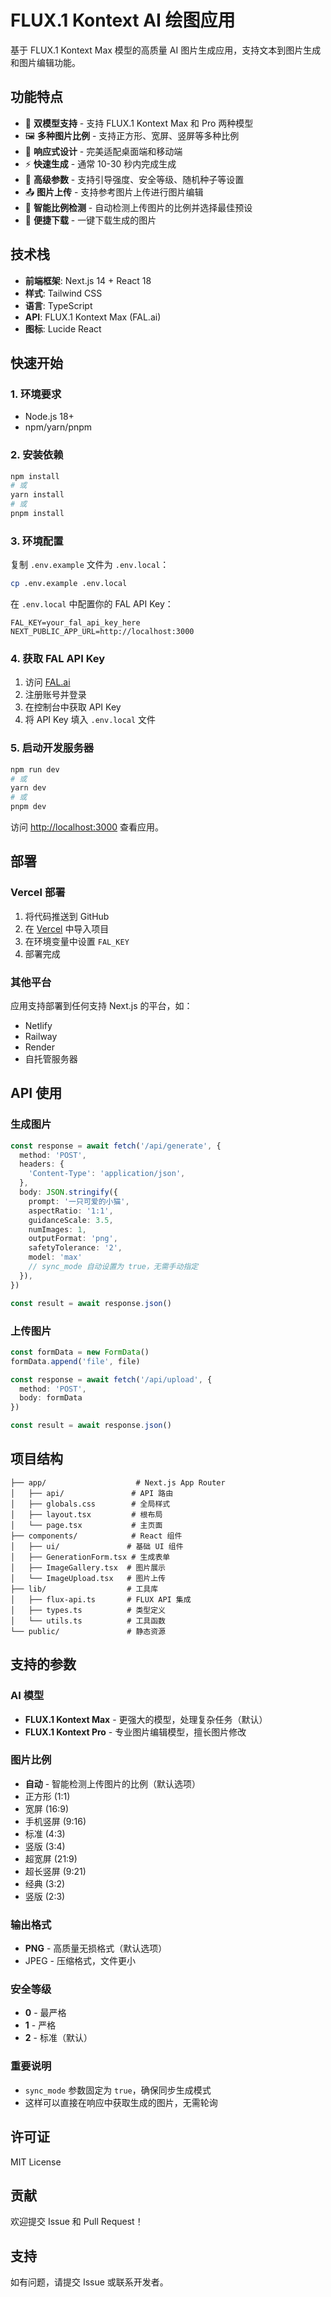 # FLUX.1 Kontext AI 绘图应用

基于 FLUX.1 Kontext Max 模型的高质量 AI 图片生成应用，支持文本到图片生成和图片编辑功能。

## 功能特点

- 🎨 **双模型支持** - 支持 FLUX.1 Kontext Max 和 Pro 两种模型
- 🖼️ **多种图片比例** - 支持正方形、宽屏、竖屏等多种比例
- 📱 **响应式设计** - 完美适配桌面端和移动端
- ⚡ **快速生成** - 通常 10-30 秒内完成生成
- 🔧 **高级参数** - 支持引导强度、安全等级、随机种子等设置
- 📤 **图片上传** - 支持参考图片上传进行图片编辑
- 🤖 **智能比例检测** - 自动检测上传图片的比例并选择最佳预设
- 💾 **便捷下载** - 一键下载生成的图片

## 技术栈

- **前端框架**: Next.js 14 + React 18
- **样式**: Tailwind CSS
- **语言**: TypeScript
- **API**: FLUX.1 Kontext Max (FAL.ai)
- **图标**: Lucide React

## 快速开始

### 1. 环境要求

- Node.js 18+ 
- npm/yarn/pnpm

### 2. 安装依赖

```bash
npm install
# 或
yarn install
# 或
pnpm install
```

### 3. 环境配置

复制 `.env.example` 文件为 `.env.local`：

```bash
cp .env.example .env.local
```

在 `.env.local` 中配置你的 FAL API Key：

```env
FAL_KEY=your_fal_api_key_here
NEXT_PUBLIC_APP_URL=http://localhost:3000
```

### 4. 获取 FAL API Key

1. 访问 [FAL.ai](https://fal.ai)
2. 注册账号并登录
3. 在控制台中获取 API Key
4. 将 API Key 填入 `.env.local` 文件

### 5. 启动开发服务器

```bash
npm run dev
# 或
yarn dev
# 或
pnpm dev
```

访问 [http://localhost:3000](http://localhost:3000) 查看应用。

## 部署

### Vercel 部署

1. 将代码推送到 GitHub
2. 在 [Vercel](https://vercel.com) 中导入项目
3. 在环境变量中设置 `FAL_KEY`
4. 部署完成

### 其他平台

应用支持部署到任何支持 Next.js 的平台，如：
- Netlify
- Railway
- Render
- 自托管服务器

## API 使用

### 生成图片

```typescript
const response = await fetch('/api/generate', {
  method: 'POST',
  headers: {
    'Content-Type': 'application/json',
  },
  body: JSON.stringify({
    prompt: '一只可爱的小猫',
    aspectRatio: '1:1',
    guidanceScale: 3.5,
    numImages: 1,
    outputFormat: 'png',
    safetyTolerance: '2',
    model: 'max'
    // sync_mode 自动设置为 true，无需手动指定
  }),
})

const result = await response.json()
```

### 上传图片

```typescript
const formData = new FormData()
formData.append('file', file)

const response = await fetch('/api/upload', {
  method: 'POST',
  body: formData
})

const result = await response.json()
```

## 项目结构

```
├── app/                    # Next.js App Router
│   ├── api/               # API 路由
│   ├── globals.css        # 全局样式
│   ├── layout.tsx         # 根布局
│   └── page.tsx           # 主页面
├── components/            # React 组件
│   ├── ui/               # 基础 UI 组件
│   ├── GenerationForm.tsx # 生成表单
│   ├── ImageGallery.tsx  # 图片展示
│   └── ImageUpload.tsx   # 图片上传
├── lib/                  # 工具库
│   ├── flux-api.ts       # FLUX API 集成
│   ├── types.ts          # 类型定义
│   └── utils.ts          # 工具函数
└── public/               # 静态资源
```

## 支持的参数

### AI 模型
- **FLUX.1 Kontext Max** - 更强大的模型，处理复杂任务（默认）
- **FLUX.1 Kontext Pro** - 专业图片编辑模型，擅长图片修改

### 图片比例
- **自动** - 智能检测上传图片的比例（默认选项）
- 正方形 (1:1)
- 宽屏 (16:9)
- 手机竖屏 (9:16)
- 标准 (4:3)
- 竖版 (3:4)
- 超宽屏 (21:9)
- 超长竖屏 (9:21)
- 经典 (3:2)
- 竖版 (2:3)

### 输出格式
- **PNG** - 高质量无损格式（默认选项）
- JPEG - 压缩格式，文件更小

### 安全等级
- **0** - 最严格
- **1** - 严格
- **2** - 标准（默认）

### 重要说明
- `sync_mode` 参数固定为 `true`，确保同步生成模式
- 这样可以直接在响应中获取生成的图片，无需轮询

## 许可证

MIT License

## 贡献

欢迎提交 Issue 和 Pull Request！

## 支持

如有问题，请提交 Issue 或联系开发者。
